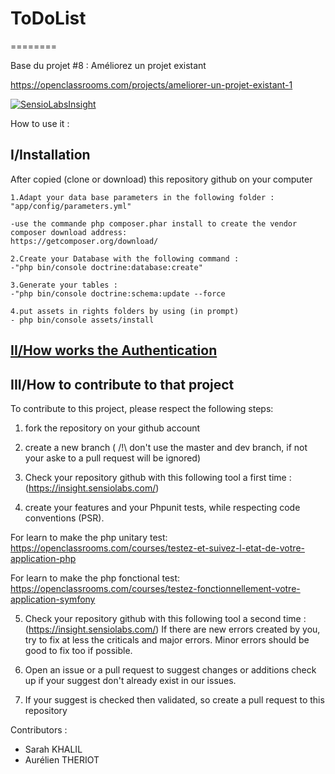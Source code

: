 <h1>ToDoList</h1>
========

Base du projet #8 : Améliorez un projet existant

https://openclassrooms.com/projects/ameliorer-un-projet-existant-1

[![SensioLabsInsight](https://insight.sensiolabs.com/projects/c1ce60cb-19c6-403e-bd82-145ed9b65a80/small.png)](https://insight.sensiolabs.com/projects/c1ce60cb-19c6-403e-bd82-145ed9b65a80)


How to use it :

<h2>I/Installation</h2>

After copied (clone or download) this repository github on your computer

    1.Adapt your data base parameters in the following folder : "app/config/parameters.yml"

    -use the commande php composer.phar install to create the vendor
    composer download address:
    https://getcomposer.org/download/

    2.Create your Database with the following command :
    -"php bin/console doctrine:database:create"

    3.Generate your tables :
    -"php bin/console doctrine:schema:update --force

    4.put assets in rights folders by using (in prompt)
    - php bin/console assets/install

<h2><a href="/Documentation/Authentication.md">II/How works the Authentication</a></h2>


<H2>III/How to contribute to that project</H2>

To contribute to this project, please respect the following steps:

1) fork the repository on your github account

2) create a new branch ( /!\ don't use the master and dev branch, if not your aske to a pull request will be ignored)

3) Check your repository github with this following tool a first time :(https://insight.sensiolabs.com/)

4) create your features and your Phpunit tests, while respecting code conventions (PSR).

For learn to make the php unitary test:
https://openclassrooms.com/courses/testez-et-suivez-l-etat-de-votre-application-php

For learn to make the php fonctional test:
https://openclassrooms.com/courses/testez-fonctionnellement-votre-application-symfony


5) Check your repository github with this following tool a second time :(https://insight.sensiolabs.com/)
If there are new errors created by you, try to fix at less the criticals and major errors. Minor errors should be good to fix too if possible.

6) Open an issue or a pull request to suggest changes or additions check up if your suggest don't already exist in our issues.

7) If your suggest is checked then validated, so create a pull request to this repository 


Contributors :
 - Sarah KHALIL
 - Aurélien THERIOT
